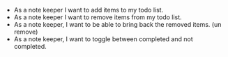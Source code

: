 + As a note keeper I want to add items to my todo list.
+ As a note keeper I want to remove items from my todo list.
+ As a note keeper, I want to be able to bring back the removed items. (un remove)
+ As a note keeper, I want to toggle between completed and not completed.
